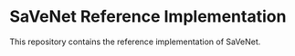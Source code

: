 
# SaVeNet Reference Implementation

This repository contains the reference implementation of SaVeNet.